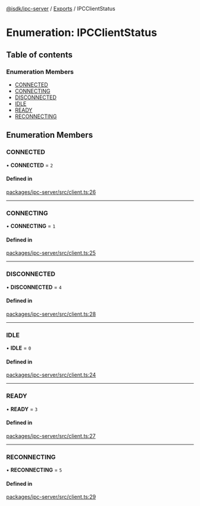 [@isdk/ipc-server](../README.md) / [Exports](../modules.md) / IPCClientStatus

# Enumeration: IPCClientStatus

## Table of contents

### Enumeration Members

- [CONNECTED](IPCClientStatus.md#connected)
- [CONNECTING](IPCClientStatus.md#connecting)
- [DISCONNECTED](IPCClientStatus.md#disconnected)
- [IDLE](IPCClientStatus.md#idle)
- [READY](IPCClientStatus.md#ready)
- [RECONNECTING](IPCClientStatus.md#reconnecting)

## Enumeration Members

### CONNECTED

• **CONNECTED** = ``2``

#### Defined in

[packages/ipc-server/src/client.ts:26](https://github.com/isdk/ipc-server.js/blob/971a7e3efc364df18f5e69b654e06f26ac4a972c/src/client.ts#L26)

___

### CONNECTING

• **CONNECTING** = ``1``

#### Defined in

[packages/ipc-server/src/client.ts:25](https://github.com/isdk/ipc-server.js/blob/971a7e3efc364df18f5e69b654e06f26ac4a972c/src/client.ts#L25)

___

### DISCONNECTED

• **DISCONNECTED** = ``4``

#### Defined in

[packages/ipc-server/src/client.ts:28](https://github.com/isdk/ipc-server.js/blob/971a7e3efc364df18f5e69b654e06f26ac4a972c/src/client.ts#L28)

___

### IDLE

• **IDLE** = ``0``

#### Defined in

[packages/ipc-server/src/client.ts:24](https://github.com/isdk/ipc-server.js/blob/971a7e3efc364df18f5e69b654e06f26ac4a972c/src/client.ts#L24)

___

### READY

• **READY** = ``3``

#### Defined in

[packages/ipc-server/src/client.ts:27](https://github.com/isdk/ipc-server.js/blob/971a7e3efc364df18f5e69b654e06f26ac4a972c/src/client.ts#L27)

___

### RECONNECTING

• **RECONNECTING** = ``5``

#### Defined in

[packages/ipc-server/src/client.ts:29](https://github.com/isdk/ipc-server.js/blob/971a7e3efc364df18f5e69b654e06f26ac4a972c/src/client.ts#L29)
